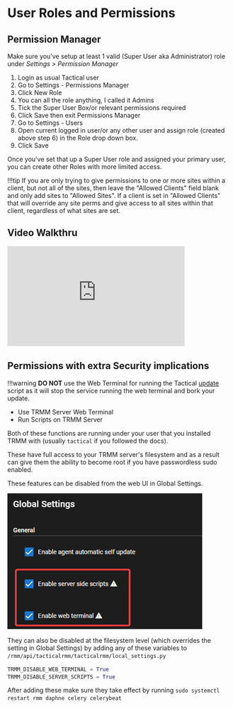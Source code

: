 # User Roles and Permissions

## Permission Manager

Make sure you've setup at least 1 valid (Super User aka Administrator) role under _Settings > Permission Manager_

1. Login as usual Tactical user
2. Go to Settings - Permissions Manager
3. Click New Role
4. You can all the role anything, I called it Admins
5. Tick the Super User Box/or relevant permissions required
6. Click Save then exit Permissions Manager
7. Go to Settings - Users
8. Open current logged in user/or any other user and assign role (created above step 6) in the Role drop down box.
9. Click Save 

Once you've set that up a Super User role and assigned your primary user, you can create other Roles with more limited access.

!!!tip
    If you are only trying to give permissions to one or more sites within a client, but not all of the sites, then leave the "Allowed Clients" field blank and only add sites to "Allowed Sites". If a client is set in "Allowed Clients" that will override any site perms and give access to all sites within that client, regardless of what sites are set.

## Video Walkthru

<div class="video-wrapper">
  <iframe width="400" height="225" src="https://www.youtube.com/embed/TTPLvgjMgp0" frameborder="0" allowfullscreen></iframe>
</div>

## Permissions with extra Security implications

!!!warning
    **DO NOT** use the Web Terminal for running the Tactical [update]() script as it will stop the service running the web terminal and bork your update.

* Use TRMM Server Web Terminal
* Run Scripts on TRMM Server

Both of these functions are running under your user that you installed TRMM with (usually `tactical` if you followed the docs).

These have full access to your TRMM server's filesystem and as a result can give them the ability to become root if you have passwordless sudo enabled.

These features can be disabled from the web UI in Global Settings.

![alt text](images/trmm_permissions_scriptnterminal.png)

They can also be disabled at the filesystem level (which overrides the setting in Global Settings) by adding any of these variables to `/rmm/api/tacticalrmm/tacticalrmm/local_settings.py`

```py
TRMM_DISABLE_WEB_TERMINAL = True
TRMM_DISABLE_SERVER_SCRIPTS = True
```

After adding these make sure they take effect by running `sudo systemctl restart rmm daphne celery celerybeat`


